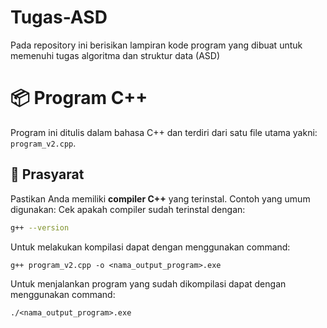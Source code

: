 # Tugas-ASD
Pada repository ini berisikan lampiran kode program yang dibuat untuk memenuhi tugas algoritma dan struktur data (ASD)

# 📦 Program C++
Program ini ditulis dalam bahasa C++ dan terdiri dari satu file utama yakni: `program_v2.cpp`. 

## 🧰 Prasyarat
Pastikan Anda memiliki **compiler C++** yang terinstal. Contoh yang umum digunakan:
Cek apakah compiler sudah terinstal dengan:
```bash
g++ --version
```
Untuk melakukan kompilasi dapat dengan menggunakan command:
```
g++ program_v2.cpp -o <nama_output_program>.exe
```
Untuk menjalankan program yang sudah dikompilasi dapat dengan menggunakan command:
```
./<nama_output_program>.exe
```
